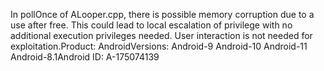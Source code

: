 In pollOnce of ALooper.cpp, there is possible memory corruption due to a use after free. This could lead to local escalation of privilege with no additional execution privileges needed. User interaction is not needed for exploitation.Product: AndroidVersions: Android-9 Android-10 Android-11 Android-8.1Android ID: A-175074139
